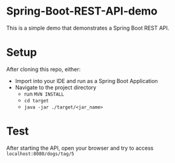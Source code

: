 # Spring-Boot-REST-API-demo

This is a simple demo that demonstrates a Spring Boot REST API.

# Setup
After cloning this repo, either:
  * Import into your IDE and run as a Spring Boot Application
  * Navigate to the project directory
    * run `MVN INSTALL`
    * `cd target`
    * `java -jar ./target/<jar_name>`
    
# Test
After starting the API, open your browser and try to access `localhost:8080/dogs/tag/5`
